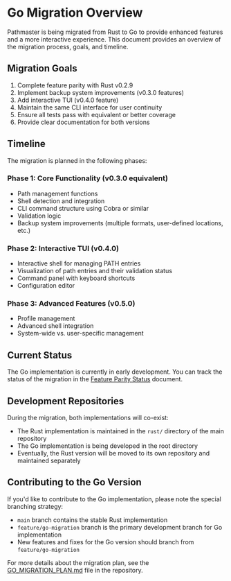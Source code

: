 # Go Migration Overview

Pathmaster is being migrated from Rust to Go to provide enhanced features and a more interactive experience. This document provides an overview of the migration process, goals, and timeline.

## Migration Goals

1. Complete feature parity with Rust v0.2.9
2. Implement backup system improvements (v0.3.0 features)
3. Add interactive TUI (v0.4.0 feature)
4. Maintain the same CLI interface for user continuity
5. Ensure all tests pass with equivalent or better coverage
6. Provide clear documentation for both versions

## Timeline

The migration is planned in the following phases:

### Phase 1: Core Functionality (v0.3.0 equivalent)

- Path management functions
- Shell detection and integration
- CLI command structure using Cobra or similar
- Validation logic
- Backup system improvements (multiple formats, user-defined locations, etc.)

### Phase 2: Interactive TUI (v0.4.0)

- Interactive shell for managing PATH entries
- Visualization of path entries and their validation status
- Command panel with keyboard shortcuts
- Configuration editor

### Phase 3: Advanced Features (v0.5.0)

- Profile management
- Advanced shell integration
- System-wide vs. user-specific management

## Current Status

The Go implementation is currently in early development. You can track the status of the migration in the [Feature Parity Status](feature-parity.md) document.

## Development Repositories

During the migration, both implementations will co-exist:

- The Rust implementation is maintained in the `rust/` directory of the main repository
- The Go implementation is being developed in the root directory
- Eventually, the Rust version will be moved to its own repository and maintained separately

## Contributing to the Go Version

If you'd like to contribute to the Go implementation, please note the special branching strategy:

- `main` branch contains the stable Rust implementation
- `feature/go-migration` branch is the primary development branch for Go implementation
- New features and fixes for the Go version should branch from `feature/go-migration`

For more details about the migration plan, see the [GO_MIGRATION_PLAN.md](https://github.com/jwliles/pathmaster/blob/feature/go-migration/GO_MIGRATION_PLAN.md) file in the repository.